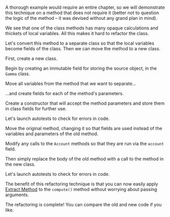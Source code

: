 A thorough example would require an entire chapter, so we will demonstrate this technique on a method that does not require it (better not to question the logic of the method – it was devised without any grand plan in mind).

We see that one of the class methods has many opaque calculations and thickets of local variables. All this makes it hard to refactor the class.

Let's convert this method to a separate class so that the local variables become fields of the class. Then we can move the method to a new class.

First, create a new class.

Begin by creating an immutable field for storing the source object, in the <code>Gamma</code> class.

Move all variables from the method that we want to separate…

...and create fields for each of the method's parameters.

Create a constructor that will accept the method parameters and store them in class fields for further use.

Let's launch autotests to check for errors in code.

Move the original method, changing it so that fields are used instead of the variables and parameters of the old method.

Modify any calls to the <code>Account</code> methods so that they are run via the <code>account</code> field.

Then simply replace the body of the old method with a call to the method in the new class.

Let's launch autotests to check for errors in code.

The benefit of this refactoring technique is that you can now easily apply <a href="/extract-method">Extract Method</a> to the <code>compute()</code> method without worrying about passing arguments.

The refactoring is complete! You can compare the old and new code if you like.